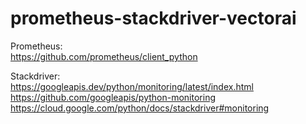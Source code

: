# prometheus-stackdriver-vectorai

Prometheus:  
https://github.com/prometheus/client_python

Stackdriver:  
https://googleapis.dev/python/monitoring/latest/index.html
https://github.com/googleapis/python-monitoring
https://cloud.google.com/python/docs/stackdriver#monitoring
